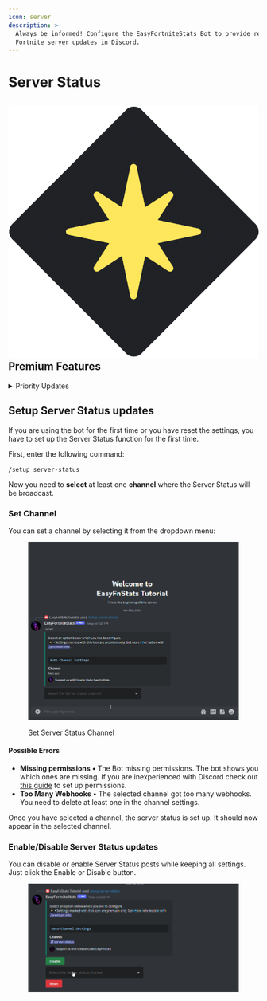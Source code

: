 ```yaml
---
icon: server
description: >-
  Always be informed! Configure the EasyFortniteStats Bot to provide real-time
  Fortnite server updates in Discord.
---
```


# Server Status

## <img src="../.gitbook/assets/premium.png" alt="" data-size="line"> Premium Features

<details>

<summary>Priority Updates</summary>

Your server will receive priority for Server Status. This means updates will arrive up to 15 minutes faster than for non-premium servers.

</details>

## Setup Server Status updates

If you are using the bot for the first time or you have reset the settings, you have to set up the Server Status function for the first time.

First, enter the following command:

```
/setup server-status
```

Now you need to **select** at least one **channel** where the Server Status will be broadcast.&#x20;

### Set Channel

You can set a channel by selecting it from the dropdown menu:

<figure><img src="../.gitbook/assets/server-status-channel.gif" alt=""><figcaption><p>Set Server Status Channel</p></figcaption></figure>

#### Possible Errors

* **Missing permissions** **•** The Bot missing permissions. The bot shows you which ones are missing. If you are inexperienced with Discord check out [this guide](https://support.discord.com/hc/en-us/articles/206029707-How-do-I-set-up-Permissions-) to set up permissions.
* **Too Many Webhooks** **•** The selected channel got too many webhooks. You need to delete at least one in the channel settings.

Once you have selected a channel, the server status is set up. It should now appear in the selected channel.

### Enable/Disable Server Status updates

You can disable or enable Server Status posts while keeping all settings. Just click the Enable or Disable button.

<figure><img src="../.gitbook/assets/server-status-toggle.gif" alt=""><figcaption></figcaption></figure>
